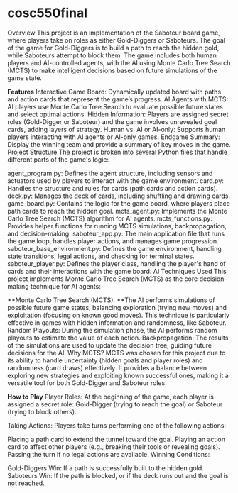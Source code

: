# cosc550final
Overview
This project is an implementation of the Saboteur board game, where players take on roles as either Gold-Diggers or Saboteurs. The goal of the game for Gold-Diggers is to build a path to reach the hidden gold, while Saboteurs attempt to block them. The game includes both human players and AI-controlled agents, with the AI using Monte Carlo Tree Search (MCTS) to make intelligent decisions based on future simulations of the game state.

**Features**
Interactive Game Board: Dynamically updated board with paths and action cards that represent the game’s progress.
AI Agents with MCTS: AI players use Monte Carlo Tree Search to evaluate possible future states and select optimal actions.
Hidden Information: Players are assigned secret roles (Gold-Digger or Saboteur) and the game involves unrevealed goal cards, adding layers of strategy.
Human vs. AI or AI-only: Supports human players interacting with AI agents or AI-only games.
Endgame Summary: Display the winning team and provide a summary of key moves in the game.
Project Structure
The project is broken into several Python files that handle different parts of the game's logic:

agent_program.py: Defines the agent structure, including sensors and actuators used by players to interact with the game environment.
card.py: Handles the structure and rules for cards (path cards and action cards).
deck.py: Manages the deck of cards, including shuffling and drawing cards.
game_board.py: Contains the logic for the game board, where players place path cards to reach the hidden goal.
mcts_agent.py: Implements the Monte Carlo Tree Search (MCTS) algorithm for AI agents.
mcts_functions.py: Provides helper functions for running MCTS simulations, backpropagation, and decision-making.
saboteur_app.py: The main application file that runs the game loop, handles player actions, and manages game progression.
saboteur_base_environment.py: Defines the game environment, handling state transitions, legal actions, and checking for terminal states.
saboteur_player.py: Defines the player class, handling the player's hand of cards and their interactions with the game board.
AI Techniques Used
This project implements Monte Carlo Tree Search (MCTS) as the core decision-making technique for AI agents:

**Monte Carlo Tree Search (MCTS): **The AI performs simulations of possible future game states, balancing exploration (trying new moves) and exploitation (focusing on known good moves). This technique is particularly effective in games with hidden information and randomness, like Saboteur.
Random Playouts: During the simulation phase, the AI performs random playouts to estimate the value of each action.
Backpropagation: The results of the simulations are used to update the decision tree, guiding future decisions for the AI.
Why MCTS?
MCTS was chosen for this project due to its ability to handle uncertainty (hidden goals and player roles) and randomness (card draws) effectively. It provides a balance between exploring new strategies and exploiting known successful ones, making it a versatile tool for both Gold-Digger and Saboteur roles.

**How to Play**
Player Roles: At the beginning of the game, each player is assigned a secret role: Gold-Digger (trying to reach the goal) or Saboteur (trying to block others).

Taking Actions: Players take turns performing one of the following actions:

Placing a path card to extend the tunnel toward the goal.
Playing an action card to affect other players (e.g., breaking their tools or revealing goals).
Passing the turn if no legal actions are available.
Winning Conditions:

Gold-Diggers Win: If a path is successfully built to the hidden gold.
Saboteurs Win: If the path is blocked, or if the deck runs out and the goal is not reached.

